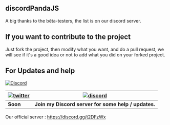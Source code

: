 ## discordPandaJS

A big thanks to the bêta-testers, the list is on our discord server.

## If you want to contribute to the project

Just fork the project, then modify what you want, and do a pull request, we will see if it's a good idea or not to add what you did on your forked project.

## For Updates and help

[![Discord](https://discordapp.com/api/guilds/412262889156771842/widget.png)](https://discord.gg/t2DFzWx)

| [![twitter](https://cdn.discordapp.com/attachments/155726317222887425/252192520094613504/twiter_banner.JPG)](https://twitter.com/) | [![discord](https://cdn.discordapp.com/attachments/266240393639755778/281920766490968064/discord.png)](https://discord.gg/t2DFzWx) |
| --- | --- |
| **Soon** | **Join my Discord server for some help / updates.** |

Our official server : https://discord.gg/t2DFzWx
